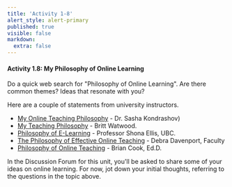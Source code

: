 ```yaml
---
title: 'Activity 1-8'
alert_style: alert-primary
published: true
visible: false
markdown:
  extra: false
---
```


#### Activity 1.8: My Philosophy of Online Learning

Do a quick web search for "Philosophy of Online Learning".  Are there common themes?  Ideas that resonate with you?

Here are a couple of statements from university instructors.
- [My Online Teaching Philosophy](https://krasun.ca/my-online-philosophy/) - Dr. Sasha Kondrashov)
- [My Teaching Philosophy](https://bwatwood.edublogs.org/2011/06/15/my-teaching-philosophy/) - Britt Watwood.
- [Philosophy of E-Learning](https://blogs.ubc.ca/shonaellis/philosophy-of-e-learning/) - Professor Shona Ellis, UBC.
- [The Philosophy of Effective Online Teaching](https://cla.purdue.edu/academic/communication/graduate/online/philosophy-of-effective-online-teaching.html) - Debra Davenport, Faculty
- [Philosophy of Online Teaching](https://briancookeducator.wordpress.com/about-me/philosophy-of-online-teaching/) - Brian Cook, Ed.D.


In the Discussion Forum for this unit, you'll be asked to share some of your ideas on online learning.  For now, jot down your initial thoughts, referring to the questions in the topic above.

